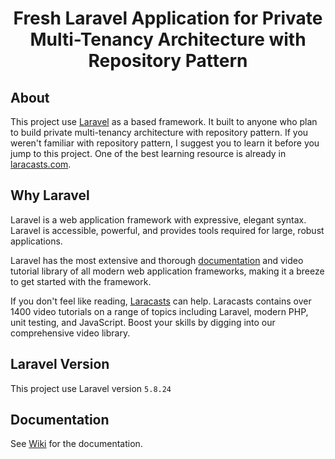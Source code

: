 <h1 align="center">Fresh Laravel Application for Private Multi-Tenancy Architecture with Repository Pattern</h1>

## About

This project use <a href="https://laravel.com">Laravel</a> as a based framework. It built to anyone who plan to build private multi-tenancy architecture with repository pattern. If you weren't familiar with repository pattern, I suggest you to learn it before you jump to this project. One of the best learning resource is already in <a href="https://laracasts.com">laracasts.com</a>.

## Why Laravel

Laravel is a web application framework with expressive, elegant syntax. Laravel is accessible, powerful, and provides tools required for large, robust applications.

Laravel has the most extensive and thorough [documentation](https://laravel.com/docs) and video tutorial library of all modern web application frameworks, making it a breeze to get started with the framework.

If you don't feel like reading, [Laracasts](https://laracasts.com) can help. Laracasts contains over 1400 video tutorials on a range of topics including Laravel, modern PHP, unit testing, and JavaScript. Boost your skills by digging into our comprehensive video library.

## Laravel Version 

This project use Laravel version `5.8.24` 

## Documentation 

See <a href="https://github.com/denifelixe/multi-tenancy/wiki">Wiki</a> for the documentation.
